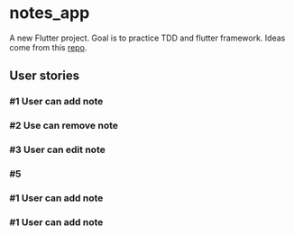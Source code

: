 # notes_app

A new Flutter project. Goal is to practice TDD and flutter framework. Ideas come from this [repo](https://github.com/florinpop17/app-ideas).

## User stories

### #1 User can add note
### #2 Use can remove note
### #3 User can edit note
### #5 
### #1 User can add note
### #1 User can add note